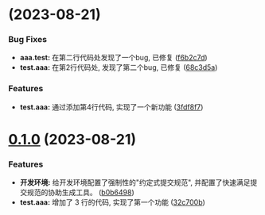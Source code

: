 #  (2023-08-21)


### Bug Fixes

* **aaa.test:** 在第二行代码处发现了一个bug, 已修复 ([f6b2c7d](https://github.com/srackhall/test/commit/f6b2c7d5d09bfe63f230e322e0d35dd89bcee011))
* **test.aaa:** 在第2行代码处, 发现了第二个bug, 已修复 ([68c3d5a](https://github.com/srackhall/test/commit/68c3d5a116c5f8de4ee9d7b83bbaf843e176555d))


### Features

* **test.aaa:** 通过添加第4行代码, 实现了一个新功能 ([3fdf8f7](https://github.com/srackhall/test/commit/3fdf8f73fe5b6c77b590ee78ddca2992debd4447))



# [0.1.0](https://github.com/srackhall/test/compare/b0b6498716bf5491dc3a6183964de7733d45c6e6...0.1.0) (2023-08-21)


### Features

* **开发环境:** 给开发环境配置了强制性的"约定式提交规范", 并配置了快速满足提交规范的协助生成工具。 ([b0b6498](https://github.com/srackhall/test/commit/b0b6498716bf5491dc3a6183964de7733d45c6e6))
* **test.aaa:** 增加了 3 行的代码, 实现了第一个功能 ([32c700b](https://github.com/srackhall/test/commit/32c700bbcc30f5ee524b891304b9aac82deb185a))



